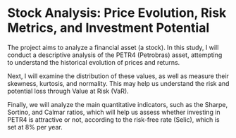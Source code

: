 # Stock Analysis: Price Evolution, Risk Metrics, and Investment Potential

The project aims to analyze a financial asset (a stock). In this study, I will conduct a descriptive analysis of the PETR4 (Petrobras) asset, attempting to understand the historical evolution of prices and returns.

Next, I will examine the distribution of these values, as well as measure their skewness, kurtosis, and normality. This may help us understand the risk and potential loss through Value at Risk (VaR).

Finally, we will analyze the main quantitative indicators, such as the Sharpe, Sortino, and Calmar ratios, which will help us assess whether investing in PETR4 is attractive or not, according to the risk-free rate (Selic), which is set at 8% per year.
